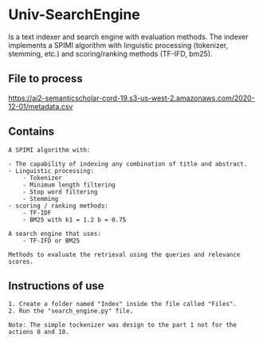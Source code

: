 # Univ-SearchEngine

Is a text indexer and search engine with evaluation methods. The indexer implements a SPIMI algorithm with linguistic processing (tokenizer, stemming, etc.) and scoring/ranking methods (TF-IFD, bm25).

## File to process

<https://ai2-semanticscholar-cord-19.s3-us-west-2.amazonaws.com/2020-12-01/metadata.csv>

## Contains

    A SPIMI algorithm with:

    - The capability of indexing any combination of title and abstract.
    - Linguistic processing:
        - Tokenizer
        - Minimum length filtering
        - Stop word filtering
        - Stemming
    - scoring / ranking methods:
        - TF-IDF
        - BM25 with k1 = 1.2 b = 0.75

    A search engine that uses:
        - TF-IFD or BM25

    Methods to evaluate the retrieval using the queries and relevance scores.

## Instructions of use

    1. Create a folder named "Index" inside the file called "Files".
    2. Run the "search_engine.py" file.

    Note: The simple tockenizer was design to the part 1 not for the actions 8 and 10.
